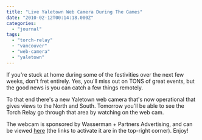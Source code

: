 ```yaml
---
title: "Live Yaletown Web Camera During The Games"
date: "2010-02-12T00:14:18.000Z"
categories: 
  - "journal"
tags: 
  - "torch-relay"
  - "vancouver"
  - "web-camera"
  - "yaletown"
---
```


If you're stuck at home during some of the festivities over the next few weeks, don't fret entirely. Yes, you'll miss out on TONS of great events, but the good news is you can catch a few things remotely.

To that end there's a new Yaletown web camera that's now operational that gives views to the North and South. Tomorrow you'll be able to see the Torch Relay go through that area by watching on the web cam.

The webcam is sponsored by Wasserman + Partners Advertising, and can be viewed [here](http://www.wasserman-partners.com/) (the links to activate it are in the top-right corner). Enjoy!
